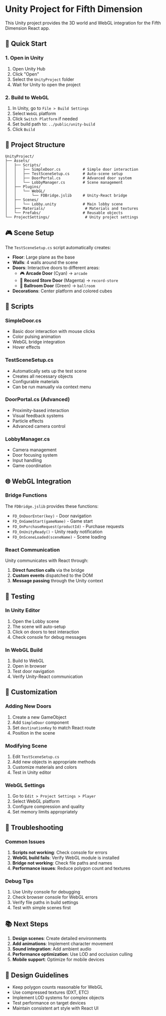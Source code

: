 # Unity Project for Fifth Dimension

This Unity project provides the 3D world and WebGL integration for the Fifth Dimension React app.

## 🚀 Quick Start

### 1. Open in Unity
1. Open Unity Hub
2. Click "Open" 
3. Select the `UnityProject` folder
4. Wait for Unity to open the project

### 2. Build to WebGL
1. In Unity, go to `File > Build Settings`
2. Select `WebGL` platform
3. Click `Switch Platform` if needed
4. Set build path to: `../public/unity-build`
5. Click `Build`

## 📁 Project Structure

```
UnityProject/
├── Assets/
│   ├── Scripts/
│   │   ├── SimpleDoor.cs          # Simple door interaction
│   │   ├── TestSceneSetup.cs      # Auto-scene setup
│   │   ├── DoorPortal.cs          # Advanced door system
│   │   └── LobbyManager.cs        # Scene management
│   ├── Plugins/
│   │   └── WebGL/
│   │       └── FDBridge.jslib     # Unity-React bridge
│   ├── Scenes/
│   │   └── Lobby.unity            # Main lobby scene
│   ├── Materials/                  # Materials and textures
│   └── Prefabs/                   # Reusable objects
└── ProjectSettings/                # Unity project settings
```

## 🎮 Scene Setup

The `TestSceneSetup.cs` script automatically creates:
- **Floor**: Large plane as the base
- **Walls**: 4 walls around the scene
- **Doors**: Interactive doors to different areas:
  - 🎮 **Arcade Door** (Cyan) → `arcade`
  - 🎵 **Record Store Door** (Magenta) → `record-store`
  - 💃 **Ballroom Door** (Green) → `ballroom`
- **Decorations**: Center platform and colored cubes

## 🔧 Scripts

### SimpleDoor.cs
- Basic door interaction with mouse clicks
- Color pulsing animation
- WebGL bridge integration
- Hover effects

### TestSceneSetup.cs
- Automatically sets up the test scene
- Creates all necessary objects
- Configurable materials
- Can be run manually via context menu

### DoorPortal.cs (Advanced)
- Proximity-based interaction
- Visual feedback systems
- Particle effects
- Advanced camera control

### LobbyManager.cs
- Camera management
- Door focusing system
- Input handling
- Game coordination

## 🌐 WebGL Integration

### Bridge Functions
The `FDBridge.jslib` provides these functions:
- `FD_OnDoorEnter(key)` - Door navigation
- `FD_OnGameStart(gameName)` - Game start
- `FD_OnPurchaseRequest(productId)` - Purchase requests
- `FD_OnUnityReady()` - Unity ready notification
- `FD_OnSceneLoaded(sceneName)` - Scene loading

### React Communication
Unity communicates with React through:
1. **Direct function calls** via the bridge
2. **Custom events** dispatched to the DOM
3. **Message passing** through the Unity context

## 🎯 Testing

### In Unity Editor
1. Open the Lobby scene
2. The scene will auto-setup
3. Click on doors to test interaction
4. Check console for debug messages

### In WebGL Build
1. Build to WebGL
2. Open in browser
3. Test door navigation
4. Verify Unity-React communication

## 🔧 Customization

### Adding New Doors
1. Create a new GameObject
2. Add `SimpleDoor` component
3. Set `destinationKey` to match React route
4. Position in the scene

### Modifying Scene
1. Edit `TestSceneSetup.cs`
2. Add new objects in appropriate methods
3. Customize materials and colors
4. Test in Unity editor

### WebGL Settings
1. Go to `Edit > Project Settings > Player`
2. Select WebGL platform
3. Configure compression and quality
4. Set memory limits appropriately

## 🐛 Troubleshooting

### Common Issues
1. **Scripts not working**: Check console for errors
2. **WebGL build fails**: Verify WebGL module is installed
3. **Bridge not working**: Check file paths and names
4. **Performance issues**: Reduce polygon count and textures

### Debug Tips
1. Use Unity console for debugging
2. Check browser console for WebGL errors
3. Verify file paths in build settings
4. Test with simple scenes first

## 📚 Next Steps

1. **Design scenes**: Create detailed environments
2. **Add animations**: Implement character movement
3. **Sound integration**: Add ambient audio
4. **Performance optimization**: Use LOD and occlusion culling
5. **Mobile support**: Optimize for mobile devices

## 🎨 Design Guidelines

- Keep polygon counts reasonable for WebGL
- Use compressed textures (DXT, ETC)
- Implement LOD systems for complex objects
- Test performance on target devices
- Maintain consistent art style with React UI 